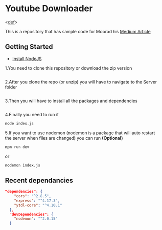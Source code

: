 # Youtube Downloader

<[def]>

This is a repository that has sample code for Moorad his [Medium Article](https://blog.usejournal.com/how-i-made-my-own-youtube-downloader-using-javascript-and-node-js-160b172f6e10)

## Getting Started

- [Install NodeJS](https://nodejs.org/)

1.You need to clone this repository or download the zip version

```git clone https://github.com/JosVermoesen/ytd
```

2.After you clone the repo (or unzip) you will have to navigate to the Server folder

```cd Server
```

3.Then you will have to install all the packages and dependencies

```npm install
```

4.Finally you need to run it

```bash
node index.js
```

5.If you want to use nodemon (nodemon is a package that will auto restart the server when files are changed) you can run **(Optional)**

```bash
npm run dev
```

or

```bash
nodemon index.js
```

## Recent dependancies

```json
"dependencies": {
    "cors": "^2.8.5",
    "express": "^4.17.3",
    "ytdl-core": "^4.10.1"
  },
  "devDependencies": {
    "nodemon": "^2.0.15"
  }
```

[def]: https://github.com/fent/node-ytdl-core

